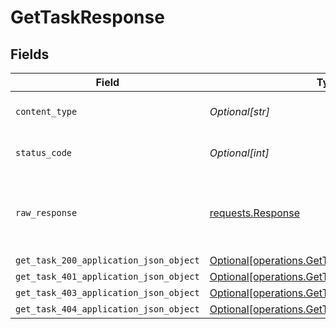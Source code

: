 # GetTaskResponse


## Fields

| Field                                                                                                      | Type                                                                                                       | Required                                                                                                   | Description                                                                                                |
| ---------------------------------------------------------------------------------------------------------- | ---------------------------------------------------------------------------------------------------------- | ---------------------------------------------------------------------------------------------------------- | ---------------------------------------------------------------------------------------------------------- |
| `content_type`                                                                                             | *Optional[str]*                                                                                            | :heavy_check_mark:                                                                                         | HTTP response content type for this operation                                                              |
| `status_code`                                                                                              | *Optional[int]*                                                                                            | :heavy_check_mark:                                                                                         | HTTP response status code for this operation                                                               |
| `raw_response`                                                                                             | [requests.Response](https://requests.readthedocs.io/en/latest/api/#requests.Response)                      | :heavy_minus_sign:                                                                                         | Raw HTTP response; suitable for custom response parsing                                                    |
| `get_task_200_application_json_object`                                                                     | [Optional[operations.GetTask200ApplicationJSON]](undefined/models/operations/gettask200applicationjson.md) | :heavy_minus_sign:                                                                                         | OK                                                                                                         |
| `get_task_401_application_json_object`                                                                     | [Optional[operations.GetTask401ApplicationJSON]](undefined/models/operations/gettask401applicationjson.md) | :heavy_minus_sign:                                                                                         | Unauthenticated                                                                                            |
| `get_task_403_application_json_object`                                                                     | [Optional[operations.GetTask403ApplicationJSON]](undefined/models/operations/gettask403applicationjson.md) | :heavy_minus_sign:                                                                                         | Forbidden                                                                                                  |
| `get_task_404_application_json_object`                                                                     | [Optional[operations.GetTask404ApplicationJSON]](undefined/models/operations/gettask404applicationjson.md) | :heavy_minus_sign:                                                                                         | Not Found                                                                                                  |